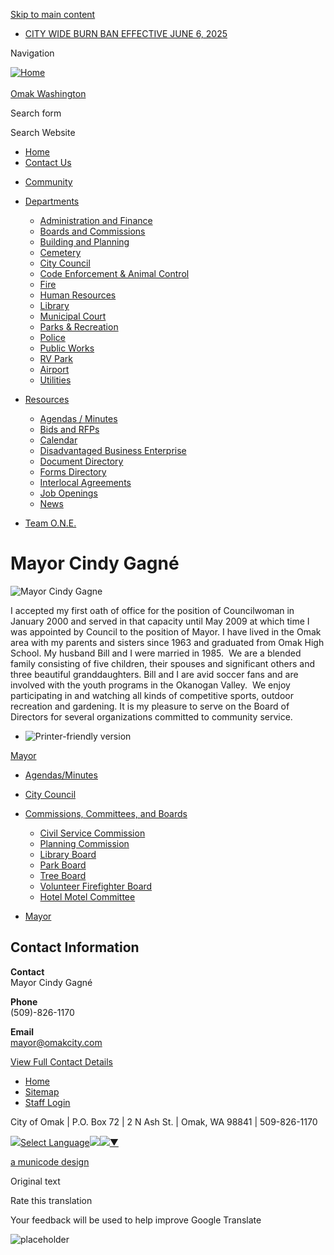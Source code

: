 [Skip to main content](https://www.omakcity.com/bc-mayor/)

- [CITY WIDE BURN BAN EFFECTIVE JUNE 6, 2025](https://www.omakcity.com/community/page/city-wide-burn-ban-effective-june-6-2025)

Navigation

[![Home](https://www.omakcity.com/sites/all/themes/aha_compass/logo.png)  
\
Omak Washington](https://www.omakcity.com "Home")

Search form

Search Website

- [Home](https://www.omakcity.com)
- [Contact Us](https://www.omakcity.com/contact)

<!--THE END-->

- [Community](https://www.omakcity.com/community)
- [Departments](https://www.omakcity.com/departments)
  
  - [Administration and Finance](https://www.omakcity.com/administration)
  - [Boards and Commissions](https://www.omakcity.com/bc)
  - [Building and Planning](https://www.omakcity.com/building)
  - [Cemetery](https://www.omakcity.com/cemetery)
  - [City Council](https://www.omakcity.com/citycouncil)
  - [Code Enforcement &amp; Animal Control](https://www.omakcity.com/code)
  - [Fire](https://www.omakcity.com/fire)
  - [Human Resources](https://www.omakcity.com/hr)
  - [Library](https://www.omakcity.com/library)
  - [Municipal Court](https://www.omakcity.com/court "Online  For one time payments, you may pay your fines online by clicking this link Pay Online  By Mail  The Court accepts check or money orders by mail. Please do not send cash. To make a payment by mail, please make your check/money order payable to “Omak Municipal Court”.  Please include the case number of your ticket or include your full name and date of birth on your check or money order.  Mail payments to:                                                                                                                                                  Omak Municipal Court                                                                                                                                           P.O. Box 72                                                                                                                                                        Omak, WA 98841  In Person  Payments are accepted during business hours.   Or by Phone  By calling 509-826-2971     After-hours payments can be left in the lobby drop box, to the left of the main City Hall lobby.")
  - [Parks &amp; Recreation](https://www.omakcity.com/parksrec)
  - [Police](https://www.omakcity.com/police)
  - [Public Works](https://www.omakcity.com/publicworks "Public Works")
  - [RV Park](https://www.omakcity.com/rv-park)
  - [Airport](https://www.omakcity.com/airport)
  - [Utilities](https://www.omakcity.com/utilities)
- [Resources](https://www.omakcity.com/resourcecenter)
  
  - [Agendas / Minutes](https://www.omakcity.com/meetings)
  - [Bids and RFPs](https://www.omakcity.com/rfps)
  - [Calendar](https://www.omakcity.com/calendar)
  - [Disadvantaged Business Enterprise](https://www.omakcity.com/ru/page/disadvantaged-business-enterprise)
  - [Document Directory](https://www.omakcity.com/documents)
  - [Forms Directory](https://www.omakcity.com/forms)
  - [Interlocal Agreements](https://www.omakcity.com/ru/page/interlocal-agreements)
  - [Job Openings](https://www.omakcity.com/jobs)
  - [News](https://www.omakcity.com/news)
- [Team O.N.E.](https://www.omakcity.com/team-one "Omak Neighborhood Engagement")

# Mayor Cindy Gagné

![Mayor Cindy Gagne](https://www.omakcity.com/sites/default/files/styles/full_node_primary/public/imageattachments/bc-mayor/page/1451/cindy_gagne-mayor.jpg?itok=2l_L3M38)

I accepted my first oath of office for the position of Councilwoman in January 2000 and served in that capacity until May 2009 at which time I was appointed by Council to the position of Mayor. I have lived in the Omak area with my parents and sisters since 1963 and graduated from Omak High School. My husband Bill and I were married in 1985.  We are a blended family consisting of five children, their spouses and significant others and three beautiful granddaughters. Bill and I are avid soccer fans and are involved with the youth programs in the Okanogan Valley.  We enjoy participating in and watching all kinds of competitive sports, outdoor recreation and gardening. It is my pleasure to serve on the Board of Directors for several organizations committed to community service.

- ![Printer-friendly version](https://www.omakcity.com/sites/all/modules/print/icons/print_icon.png "Printer-friendly version")

[Mayor](https://www.omakcity.com/bc-mayor)

- [Agendas/Minutes](https://www.omakcity.com/meetings)
- [City Council](https://www.omakcity.com/citycouncil)
- [Commissions, Committees, and Boards](https://www.omakcity.com/bc/page/commissions-and-boards)
  
  - [Civil Service Commission](https://www.omakcity.com/bc-civil)
  - [Planning Commission](https://www.omakcity.com/bc-pc)
  - [Library Board](https://www.omakcity.com/bc-library)
  - [Park Board](https://www.omakcity.com/bc-park)
  - [Tree Board](https://www.omakcity.com/bc-tree)
  - [Volunteer Firefighter Board](https://www.omakcity.com/bc-fire)
  - [Hotel Motel Committee](https://www.omakcity.com/bc-hotel)
- [Mayor](https://www.omakcity.com/bc-mayor)

## Contact Information

**Contact**  
Mayor Cindy Gagné

**Phone**  
(509)-826-1170

**Email**  
[mayor@omakcity.com](mailto:mayor@omakcity.com)

[View Full Contact Details](https://www.omakcity.com/bc/custom-contact-page/boards-and-commissions-contact-information)

- [Home](https://www.omakcity.com)
- [Sitemap](https://www.omakcity.com/sitemap)
- [Staff Login](https://www.omakcity.com/user/login?current=node%2F1451)

City of Omak | P.O. Box 72 | 2 N Ash St. | Omak, WA 98841 | 509-826-1170

![](https://www.google.com/images/cleardot.gif)[Select Language![](https://www.google.com/images/cleardot.gif)​![](https://www.google.com/images/cleardot.gif)▼](https://www.omakcity.com/bc-mayor)

[a municode design](https://www.municodeweb.com)

Original text

Rate this translation

Your feedback will be used to help improve Google Translate

![placeholder](https://www.omakcity.com/sites/all/themes/aha_compass/logo.png)
